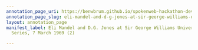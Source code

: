 ```yaml
---
annotation_page_uri: https://benwbrum.github.io/spokenweb-hackathon-development/annotations/eli-mandel-and-d-g-jones-at-sir-george-williams-university-the-poetry-series-7-march-1969-2--canvas-1-unknown.json
annotation_page_slug: eli-mandel-and-d-g-jones-at-sir-george-williams-university-the-poetry-series-7-march-1969-2--canvas-1-unknown
layout: annotation_page
manifest_label: Eli Mandel and D.G. Jones at Sir George Williams University, The Poetry
  Series, 7 March 1969 (2)

---
```

